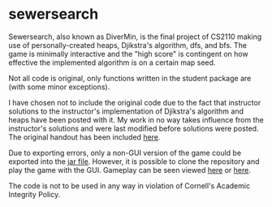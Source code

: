 # sewersearch

Sewersearch, also known as DiverMin, is the final project of CS2110 making use of personally-created heaps, Djikstra's algorithm, dfs, and bfs. The game is minimally interactive and the "high score" is contingent on how effective the implemented algorithm is on a certain map seed. 

Not all code is original, only functions written in the student package are (with some minor exceptions). 

I have chosen not to include the original code due to the fact that instructor solutions to the instructor's implementation of Djikstra's algorithm and heaps have been posted with it. My work in no way takes influence from the instructor's solutions and were last modified before solutions were posted. The original handout has been included 
[here](https://drive.google.com/file/d/1Xrpt7SDBQgpR7gNKQD66W6k_FnsL2V1p/view?usp=sharing). 

Due to exporting errors, only a non-GUI version of the game could be exported into the [jar file](https://drive.google.com/file/d/1PXnaebEMoFEad62XK-zq8F1EqQUpb3Ts/view?usp=sharing). However, it is possible to clone the repository and play the game with the GUI. Gameplay can be seen viewed [here](https://gyazo.com/4f0483ffe0c1d6d0b64a9c0a6e8b039f) or [here](https://drive.google.com/file/d/1x6NDhrgJakZK_KpjRxaUQf5WgehkrANq/view?usp=sharing).

The code is not to be used in any way in violation of Cornell's Academic Integrity Policy.
